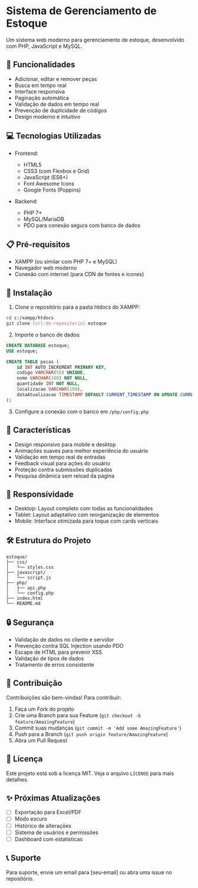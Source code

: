 # Sistema de Gerenciamento de Estoque

Um sistema web moderno para gerenciamento de estoque, desenvolvido com PHP, JavaScript e MySQL.

## 🚀 Funcionalidades

- Adicionar, editar e remover peças
- Busca em tempo real
- Interface responsiva
- Paginação automática
- Validação de dados em tempo real
- Prevenção de duplicidade de códigos
- Design moderno e intuitivo

## 💻 Tecnologias Utilizadas

- Frontend:
  - HTML5
  - CSS3 (com Flexbox e Grid)
  - JavaScript (ES6+)
  - Font Awesome Icons
  - Google Fonts (Poppins)

- Backend:
  - PHP 7+
  - MySQL/MariaDB
  - PDO para conexão segura com banco de dados

## 📋 Pré-requisitos

- XAMPP (ou similar com PHP 7+ e MySQL)
- Navegador web moderno
- Conexão com internet (para CDN de fontes e ícones)

## 🔧 Instalação

1. Clone o repositório para a pasta htdocs do XAMPP:
```bash
cd c:/xampp/htdocs
git clone [url-do-repositorio] estoque
```

2. Importe o banco de dados:
```sql
CREATE DATABASE estoque;
USE estoque;

CREATE TABLE pecas (
    id INT AUTO_INCREMENT PRIMARY KEY,
    codigo VARCHAR(50) UNIQUE,
    nome VARCHAR(100) NOT NULL,
    quantidade INT NOT NULL,
    localizacao VARCHAR(100),
    dataAtualizacao TIMESTAMP DEFAULT CURRENT_TIMESTAMP ON UPDATE CURRENT_TIMESTAMP
);
```

3. Configure a conexão com o banco em `/php/config.php`

## 🌟 Características

- Design responsivo para mobile e desktop
- Animações suaves para melhor experiência do usuário
- Validação em tempo real de entradas
- Feedback visual para ações do usuário
- Proteção contra submissões duplicadas
- Pesquisa dinâmica sem reload da página

## 📱 Responsividade

- Desktop: Layout completo com todas as funcionalidades
- Tablet: Layout adaptativo com reorganização de elementos
- Mobile: Interface otimizada para toque com cards verticais

## 🛠️ Estrutura do Projeto

```
estoque/
├── css/
│   └── styles.css
├── javascript/
│   └── script.js
├── php/
│   ├── api.php
│   └── config.php
├── index.html
└── README.md
```

## 🔒 Segurança

- Validação de dados no cliente e servidor
- Prevenção contra SQL Injection usando PDO
- Escape de HTML para prevenir XSS
- Validação de tipos de dados
- Tratamento de erros consistente

## 🤝 Contribuição

Contribuições são bem-vindas! Para contribuir:

1. Faça um Fork do projeto
2. Crie uma Branch para sua Feature (`git checkout -b feature/AmazingFeature`)
3. Commit suas mudanças (`git commit -m 'Add some AmazingFeature'`)
4. Push para a Branch (`git push origin feature/AmazingFeature`)
5. Abra um Pull Request

## 📄 Licença

Este projeto está sob a licença MIT. Veja o arquivo `LICENSE` para mais detalhes.

## ✨ Próximas Atualizações

- [ ] Exportação para Excel/PDF
- [ ] Modo escuro
- [ ] Histórico de alterações
- [ ] Sistema de usuários e permissões
- [ ] Dashboard com estatísticas

## 📞 Suporte

Para suporte, envie um email para [seu-email] ou abra uma issue no repositório.

